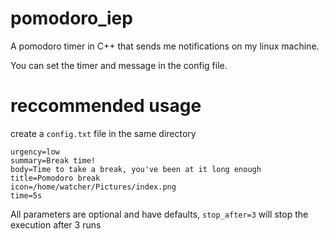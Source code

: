 # pomodoro_iep

A pomodoro timer in C++ that sends me notifications on my linux machine.

You can set the timer and message in the config file.

# reccommended usage

create a `config.txt` file in the same directory

```
urgency=low
summary=Break time!
body=Time to take a break, you've been at it long enough
title=Pomodoro break
icon=/home/watcher/Pictures/index.png
time=5s
```

All parameters are optional and have defaults,
`stop_after=3` will stop the execution after 3 runs
